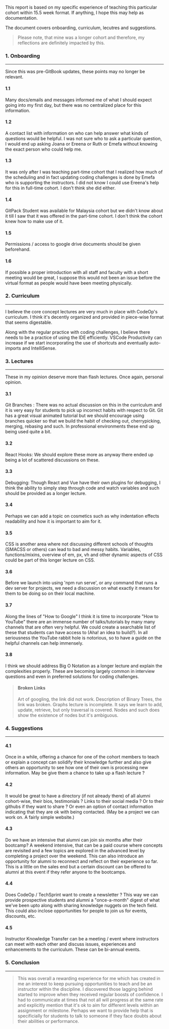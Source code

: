 This report is based on my specific experience of teaching this particular cohort within 15.5 week format. If anything, I hope this may help as documentation. 

The document covers onboarding, curriculum, lecutres and suggestions.

> Please note, that mine was a longer cohort and therefore, my reflections are definitely impacted by this.  

### 1. Onboarding 
-----
Since this was pre-GitBook updates, these points may no longer be relevant. 

#### 1.1 
Many docs/emails and messages informed me of what I should expect going into my first day, but there was no centralized place for this information.  
   
#### 1.2 
A contact list with information on who can help answer what kinds of questions would be helpful. I was not sure who to ask a particular question, I would end up asking Joana or Ereena or Ruth or Emefa without knowing the exact person who could help me.  
#### 1.3 
It was only after I was teaching part-time cohort that I realized how much of the scheduling and in fact updating coding challenges is  done by Emefa who is supporting the instructors. I did not know I could use Ereena's help for this in full-time cohort. I don't think she did either. 
#### 1.4 
GitPack Student was available for Malaysia cohort but we didn't know about it till I saw that it was offered in the part-time cohort. I don't think the cohort knew how to make use of it. 
   
#### 1.5 
Permissions / access to google drive documents should be given beforehand. 
 
   
#### 1.6 
If possible a proper introduction with all staff and faculty with a short meeting would be great, I suppose this would not been an issue before the virtual format as people would have been meeting physically.  
   
### 2. Curriculum
-----

I believe the core concept lectures are very much in place with CodeOp's curriculum.  I think it's decently organized and provided in piece-wise format that seems digestable.  

Along with the regular practice with coding challenges, I believe there needs to be a practice of using the IDE efficiently. VSCode Productivity can increase if we start incorporating the use of shortcuts and eventually auto-imports and IntelliSense. 

### 3. Lectures 
-----

These in my opinion deserve more than flash lectures. Once again, personal opinion.  

#### 3.1 
Git Branches : There was no actual discussion on this in the curriculum and it is very easy for students to pick up incorrect habits with respect to Git. Git has a great visual animated tutorial but we should encourage using branches quicker so that we build the habit of checking out, cherrypicking, merging, rebasing and such. In professional environments these end up being used quite a bit. 
   
#### 3.2 
React Hooks: We should explore these more as anyway there ended up being a lot of scattered discussions on these.
    
#### 3.3 
Debugging: Though React and Vue have their own plugins for debugging, I think the ability to simply step through code and watch variables and such should be provided as a longer lecture. 

#### 3.4 
Perhaps we can add a topic on cosmetics such as why indentation effects readability and how it is important to aim for it. 

#### 3.5 
CSS is another area where not discussing different schools of thoughts (SMACSS or others) can lead to bad and messy habits. Variables, functions/mixins, overview of em, px, vh and other dynamic aspects of CSS could be part of this longer lecture on CSS.

#### 3.6 
Before we launch into using 'npm run serve', or any command that runs a dev server for projects, we need a discussion on what exactly it means for them to be doing so on their local machine. 

#### 3.7 
Along the lines of "How to Google" I think it is time to incorporate "How to YouTube" there are an immense number of talks/tutorials by many many channels that are often very helpful. We could create a searchable list of these that students can have access to (Aha! an idea to build?). In all seriousness the YouTube rabbit hole is notorious, so to have a guide on the helpful channels can help immensely.

#### 3.8 
I think we should address Big O Notation as a longer lecture and explain the complexities properly. These are becoming largely common in interview questions and even in preferred solutions for coding challenges.   
  
>#### Broken Links
>Art of googling, the link did not work. 
>Description of Binary Trees, the link was broken. 
>Graphs lecture is incomplete. It says we learn to add, update, retrieve, but only traversal is covered. Nodes and such does show the existence of nodes but it's ambiguous. 

### 4. Suggestions 
---
#### 4.1 
Once in a while, offering a chance for one of the cohort members to teach or explain a concept can solidify their knowledge further and also give others an opportunity to see how one of their own is processing new information. May be give them a chance to take up a flash lecture ? 
   
#### 4.2 
It would be great to have a directory (if not already there) of all alumni cohort-wise, their bios, testimonials ? Links to their social media ? Or to their githubs if they want to share ? Or even an option of contact information indicating that they are ok with being contacted.  (May be a project we can work on. A fairly simple website.)

#### 4.3 
Do we have an intensive that alumni can join six months after their bootcamp? A weekend intensive, that can be a paid course where concepts are revisited and a few topics are explored in the advanced level by completing a project over the weekend.  This can also introduce an opportunity for alumni to reconnect and reflect on their experience so far.  This is a little on the sales end but a certain discount can be offered to alumni at this event if they refer anyone to the bootcamps.  

#### 4.4 
Does CodeOp / TechSprint want to create a newsletter ? This way we can provide prospective students and alumni a "once-a-month" digest of what we've been upto along with sharing knowledge nuggets on the tech field. This could also inclose opportunities for people to join us for events, discounts, etc.

#### 4.5 
Instructor Knowledge Transfer can be a meeting / event where instructors can meet with each other and discuss issues, experiences and enhancements to the curriculum.  These can be bi-annual events. 
   
### 5. Conclusion
---
> This was overall a rewarding experience for me which has created in me an interest to keep pursuing opportunities to teach and be an instructor within the discipline. I discovered those lagging behind started to improve when they received regular boosts of confidence. I had to communicate at times that not all will progress at the same rate and explicitly mention that it's ok to aim for different levels within an assignment or milestone. Perhaps we want to provide help that is specificially for students to talk to someone if they face doubts about their abilities or performance.


   